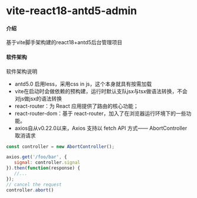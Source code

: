 # vite-react18-antd5-admin

#### 介绍
基于vite脚手架构建的react18+antd5后台管理项目

#### 软件架构
软件架构说明

* antd5.0 启用less，采用css in js，这个本身就具有按需加载
* vite在启动时会做依赖的预构建，运行时默认支队jsx与tsx做语法转换，不会对js做jsx的语法转换
* react-router：为 React 应用提供了路由的核心功能；
* react-router-dom：基于 react-router，加入了在浏览器运行环境下的一些功能。
* axios自从v0.22.0以来，Axios 支持以 fetch API 方式—— AbortController 取消请求

```JavaScript
const controller = new AbortController();

axios.get('/foo/bar', {
   signal: controller.signal
}).then(function(response) {
   //...
});
// cancel the request
controller.abort()
```

